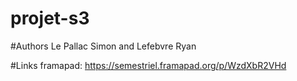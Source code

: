 # projet-s3

#Authors
Le Pallac Simon and Lefebvre Ryan

#Links
framapad: https://semestriel.framapad.org/p/WzdXbR2VHd

